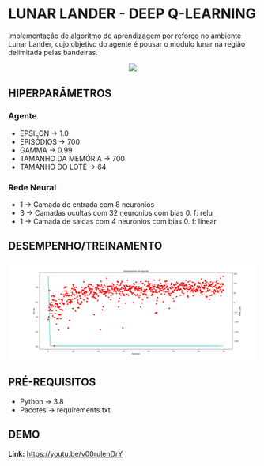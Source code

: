 <h1>LUNAR LANDER - DEEP Q-LEARNING</h1>

Implementação de algoritmo de aprendizagem por reforço no ambiente Lunar Lander, cujo objetivo do 
agente é pousar o modulo lunar na região delimitada pelas bandeiras.

<p align="center"><img src="Model/model.gif"></p>

<h2>HIPERPARÂMETROS</h2>

<h3>Agente</h3>

<ul>
    <li>EPSILON -> 1.0</li>
    <li>EPISÓDIOS -> 700</li>
    <li>GAMMA -> 0.99</li>
    <li>TAMANHO DA MEMÓRIA -> 700</li>
    <li>TAMANHO DO LOTE -> 64</li>
</ul>

<h3>Rede Neural</h3>
<ul>
    <li> 1 -> Camada de entrada com 8 neuronios </li>
    <li> 3 -> Camadas ocultas com 32 neuronios com bias 0. f: relu </li>
    <li> 1 -> Camada de saidas com 4 neuronios com bias 0.  f: linear </li>
</ul>

<h2>DESEMPENHO/TREINAMENTO</h2>
<p align="center"><img src="Results/agent.png"></p>

<h2>PRÉ-REQUISITOS</h2>
<ul>
    <li>Python -> 3.8</li>
    <li>Pacotes -> requirements.txt</li>
</ul>
 

<h2>DEMO</h2>

<strong>Link:</strong> https://youtu.be/v00rulenDrY 
